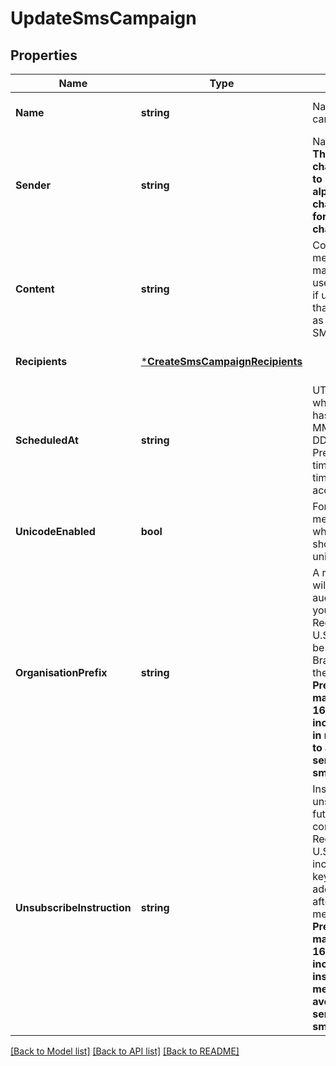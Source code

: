 # UpdateSmsCampaign

## Properties
Name | Type | Description | Notes
------------ | ------------- | ------------- | -------------
**Name** | **string** | Name of the campaign | [optional] [default to null]
**Sender** | **string** | Name of the sender. **The number of characters is limited to 11 for alphanumeric characters and 15 for numeric characters** | [optional] [default to null]
**Content** | **string** | Content of the message. The maximum characters used per SMS is 160, if used more than that, it will be counted as more than one SMS | [optional] [default to null]
**Recipients** | [***CreateSmsCampaignRecipients**](createSmsCampaign_recipients.md) |  | [optional] [default to null]
**ScheduledAt** | **string** | UTC date-time on which the campaign has to run (YYYY-MM-DDTHH:mm:ss.SSSZ). Prefer to pass your timezone in date-time format for accurate result. | [optional] [default to null]
**UnicodeEnabled** | **bool** | Format of the message. It indicates whether the content should be treated as unicode or not. | [optional] [default to null]
**OrganisationPrefix** | **string** | A recognizable prefix will ensure your audience knows who you are. Recommended by U.S. carriers. This will be added as your Brand Name before the message content. **Prefer verifying maximum length of 160 characters including this prefix in message content to avoid multiple sending of same sms.** | [optional] [default to null]
**UnsubscribeInstruction** | **string** | Instructions to unsubscribe from future communications. Recommended by U.S. carriers. Must include **STOP** keyword. This will be added as instructions after the end of message content. **Prefer verifying maximum length of 160 characters including this instructions in message content to avoid multiple sending of same sms.** | [optional] [default to null]

[[Back to Model list]](../README.md#documentation-for-models) [[Back to API list]](../README.md#documentation-for-api-endpoints) [[Back to README]](../README.md)


